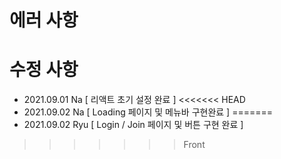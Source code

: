 # 에러 사항

# 수정 사항

- 2021.09.01 Na [ 리액트 초기 설정 완료 ]
<<<<<<< HEAD
- 2021.09.02 Na [ Loading 페이지 및 메뉴바 구현완료 ]
=======
- 2021.09.02 Ryu [ Login / Join 페이지 및 버튼 구현 완료 ]
>>>>>>> Front
